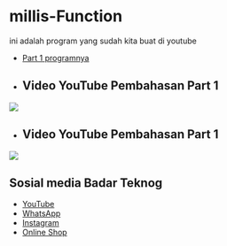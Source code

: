 # millis-Function 
ini adalah program yang sudah kita buat di youtube 
- [Part 1 programnya](https://github.com/BadarTeknog/Arduino-Function/blob/main/millis-function/millis/apa_itu_millis___.ino) 
- ## Video YouTube Pembahasan Part 1
[![](https://img.youtube.com/vi/ESJhUGszfuE/0.jpg)](https://youtu.be/ESJhUGszfuE
)
- ## Video YouTube Pembahasan Part 1
[![](https://img.youtube.com/vi/FJvyZRN6l0E/0.jpg)](https://youtu.be/FJvyZRN6l0E
)

## Sosial media Badar Teknog

- [YouTube](https://youtube.com/badarteknog)
- [WhatsApp](https://chat.whatsapp.com/I6U3KmrqnQfKv9JLi29ZmO)
- [Instagram](https://instagram.com/badarteknog)
- [Online Shop](https://shopee.co.id/badar_teknog)
